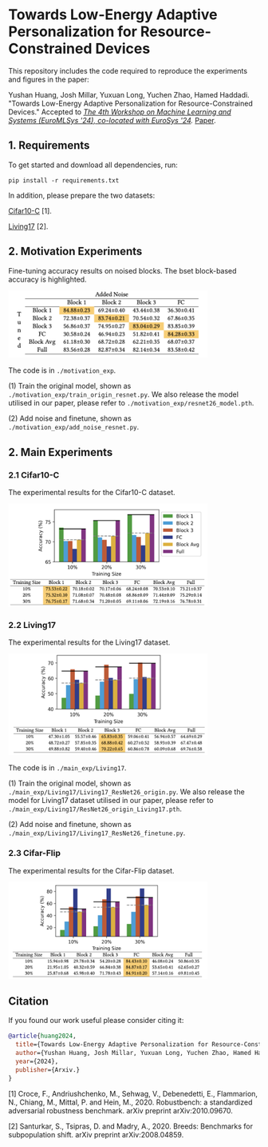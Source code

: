 
# Towards Low-Energy Adaptive Personalization for Resource-Constrained Devices
This repository includes the code required to reproduce the experiments and figures in the paper:

Yushan Huang, Josh Millar, Yuxuan Long, Yuchen Zhao, Hamed Haddadi. "Towards Low-Energy Adaptive Personalization for Resource-Constrained Devices." Accepted to *[The 4th Workshop on Machine Learning and Systems (EuroMLSys '24), co-located with EuroSys '24](https://euromlsys.eu/).* [Paper]().

## 1. Requirements
To get started and download all dependencies, run:

```
pip install -r requirements.txt 
```

In addition, please prepare the two datasets:

[Cifar10-C](https://github.com/RobustBench/robustbench) [1]. 

[Living17](https://github.com/MadryLab/BREEDS-Benchmarks) [2].

## 2. Motivation Experiments

Fine-tuning accuracy results on noised blocks. The bset block-based accuracy is highlighted.

<img src="./figure/motivation_result.png" width="400"> 

The code is in `./motivation_exp`.

(1) Train the original model, shown as `./motivation_exp/train_origin_resnet.py`. We also release the model utilised in our paper, please refer to `./motivation_exp/resnet26_model.pth`.

(2) Add noise and finetune, shown as `./motivation_exp/add_noise_resnet.py`.

## 2. Main Experiments

### 2.1 Cifar10-C

The experimental results for the Cifar10-C dataset.

<img src="./figure/cifar10c_result.png" width="400"> 





### 2.2 Living17

The experimental results for the Living17 dataset.

<img src="./figure/Living17_result.png" width="400"> 

The code is in `./main_exp/Living17`.

(1) Train the original model, shown as `./main_exp/Living17/Living17_ResNet26_origin.py`. We also release the model for Living17 dataset utilised in our paper, please refer to `./main_exp/Living17/ResNet26_origin_Living17.pth`.

(2) Add noise and finetune, shown as `./main_exp/Living17/Living17_ResNet26_finetune.py`.

### 2.3 Cifar-Flip

The experimental results for the Cifar-Flip dataset.

<img src="./figure/cifarflip_result.png" width="400"> 


## Citation

If you found our work useful please consider citing it:

```bibtex
@article{huang2024,
  title={Towards Low-Energy Adaptive Personalization for Resource-Constrained Devices},
  author={Yushan Huang, Josh Millar, Yuxuan Long, Yuchen Zhao, Hamed Haddadi},
  year={2024},
  publisher={Arxiv.}
}
```


[1] Croce, F., Andriushchenko, M., Sehwag, V., Debenedetti, E., Flammarion, N., Chiang, M., Mittal, P. and Hein, M., 2020. Robustbench: a standardized adversarial robustness benchmark. arXiv preprint arXiv:2010.09670.

[2] Santurkar, S., Tsipras, D. and Madry, A., 2020. Breeds: Benchmarks for subpopulation shift. arXiv preprint arXiv:2008.04859.




